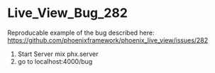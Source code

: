 # Live_View_Bug_282
Reproducable example of the bug described here: https://github.com/phoenixframework/phoenix_live_view/issues/282

1. Start Server mix phx.server
2. go to localhost:4000/bug
